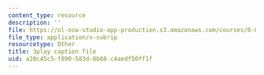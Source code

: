 ```yaml
---
content_type: resource
description: ''
file: https://ol-ocw-studio-app-production.s3.amazonaws.com/courses/8-03sc-physics-iii-vibrations-and-waves-fall-2016/a20c45c5f890583d8b68c4aedf50ff1f_FY6iXM9X5Fo.vtt
file_type: application/x-subrip
resourcetype: Other
title: 3play caption file
uid: a20c45c5-f890-583d-8b68-c4aedf50ff1f
---
```

